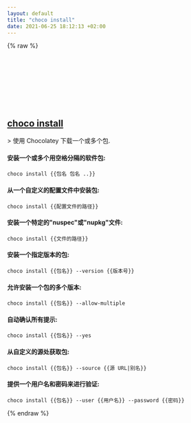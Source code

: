 ```yaml
---
layout: default
title: "choco install"
date: 2021-06-25 18:12:13 +02:00
---
```

{% raw %}
<h2 id="choco-install">
  <a href="/zh/windows/choco-install.html">choco install</a> <a href="#choco-install"><svg class="icon">
    <use href="/assets/images/unicode_sprite.svg#link" />
  </svg></a>
</h2>
> 使用 Chocolatey 下载一个或多个包.

#### 安装一个或多个用空格分隔的软件包:
```shell
choco install {{包名 包名 ..}}
```
#### 从一个自定义的配置文件中安装包:
```shell
choco install {{配置文件的路径}}
```
#### 安装一个特定的"nuspec"或"nupkg"文件:
```shell
choco install {{文件的路径}}
```
#### 安装一个指定版本的包:
```shell
choco install {{包名}} --version {{版本号}}
```
#### 允许安装一个包的多个版本:
```shell
choco install {{包名}} --allow-multiple
```
#### 自动确认所有提示:
```shell
choco install {{包名}} --yes
```
#### 从自定义的源处获取包:
```shell
choco install {{包名}} --source {{源 URL|别名}}
```
#### 提供一个用户名和密码来进行验证:
```shell
choco install {{包名}} --user {{用户名}} --password {{密码}}
```
{% endraw %}